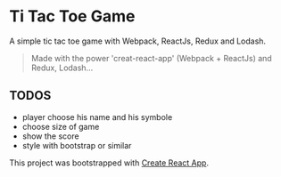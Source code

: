 # Ti Tac Toe Game

A simple tic tac toe game with Webpack, ReactJs, Redux and Lodash.

> Made with the power 'creat-react-app' (Webpack + ReactJs) and Redux, Lodash...

## TODOS
 * player choose his name and his symbole
 * choose size of game
 * show the score
 * style with bootstrap or similar



This project was bootstrapped with [Create React App](https://github.com/facebookincubator/create-react-app).
